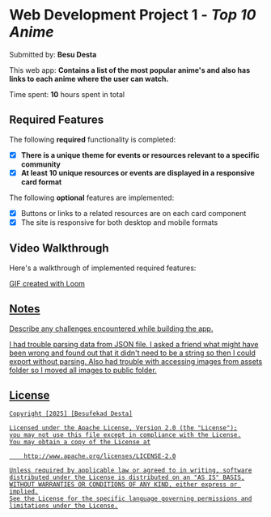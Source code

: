 # Web Development Project 1 - *Top 10 Anime*

Submitted by: **Besu Desta**

This web app: **Contains a list of the most popular anime's and also has links to each anime where the user can watch.**

Time spent: **10** hours spent in total

## Required Features

The following **required** functionality is completed:

- [x] **There is a unique theme for events or resources relevant to a specific community**
- [x] **At least 10 unique resources or events are displayed in a responsive card format**

The following **optional** features are implemented:

- [x] Buttons or links to a related resources are on each card component
- [x] The site is responsive for both desktop and mobile formats

## Video Walkthrough

Here's a walkthrough of implemented required features:

<a href='https://www.loom.com/share/bde94ccdf4744f05b19c631c941d0a3d' title='Video Walkthrough' target="blank" />

<!-- Replace this with whatever GIF tool you used! -->
GIF created with Loom  
<!-- Recommended tools:
[Kap](https://getkap.co/) for macOS
[ScreenToGif](https://www.screentogif.com/) for Windows
[peek](https://github.com/phw/peek) for Linux. -->

## Notes

Describe any challenges encountered while building the app.

I had trouble parsing data from JSON file.
I asked a friend what might have been wrong and found out that it didn't need to be a string so then I could export without parsing.
Also had trouble with accessing images from assets folder so I moved all images to public folder.

## License

    Copyright [2025] [Besufekad Desta]

    Licensed under the Apache License, Version 2.0 (the "License");
    you may not use this file except in compliance with the License.
    You may obtain a copy of the License at

        http://www.apache.org/licenses/LICENSE-2.0

    Unless required by applicable law or agreed to in writing, software
    distributed under the License is distributed on an "AS IS" BASIS,
    WITHOUT WARRANTIES OR CONDITIONS OF ANY KIND, either express or implied.
    See the License for the specific language governing permissions and
    limitations under the License.
